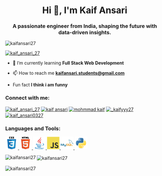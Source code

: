  <h1 align="center">Hi 👋, I'm Kaif Ansari</h1>
<h3 align="center">A passionate engineer from India, shaping the future with data-driven insights.</h3>

<p align="left"> <img src="https://komarev.com/ghpvc/?username=kaifansari27&label=Profile%20views&color=0e75b6&style=flat" alt="kaifansari27" /> </p>

<p align="left"> <a href="https://twitter.com/kaif_ansari_27" target="blank"><img src="https://img.shields.io/twitter/follow/kaif_ansari_27?logo=twitter&style=for-the-badge" alt="kaif_ansari_27" /></a> </p>

- 🌱 I’m currently learning **Full Stack Web Development**

- 📫 How to reach me **kaifansari.students@gmail.com**

- Fun fact **I think i am funny**

<h3 align="left">Connect with me:</h3>
<p align="left">
<a href="https://twitter.com/kaif_ansari_27" target="blank"><img align="center" src="https://raw.githubusercontent.com/rahuldkjain/github-profile-readme-generator/master/src/images/icons/Social/twitter.svg" alt="kaif_ansari_27" height="30" width="40" /></a>
<a href="https://linkedin.com/in/kaif ansari" target="blank"><img align="center" src="https://raw.githubusercontent.com/rahuldkjain/github-profile-readme-generator/master/src/images/icons/Social/linked-in-alt.svg" alt="kaif ansari" height="30" width="40" /></a>
<a href="https://fb.com/mohmmad kaif" target="blank"><img align="center" src="https://raw.githubusercontent.com/rahuldkjain/github-profile-readme-generator/master/src/images/icons/Social/facebook.svg" alt="mohmmad kaif" height="30" width="40" /></a>
<a href="https://instagram.com/_kaifyyy27" target="blank"><img align="center" src="https://raw.githubusercontent.com/rahuldkjain/github-profile-readme-generator/master/src/images/icons/Social/instagram.svg" alt="_kaifyyy27" height="30" width="40" /></a>
<a href="https://www.leetcode.com/kaif_ansari0327" target="blank"><img align="center" src="https://raw.githubusercontent.com/rahuldkjain/github-profile-readme-generator/master/src/images/icons/Social/leet-code.svg" alt="kaif_ansari0327" height="30" width="40" /></a>
</p>

<h3 align="left">Languages and Tools:</h3>
<p align="left"> <a href="https://www.w3schools.com/css/" target="_blank" rel="noreferrer"> <img src="https://raw.githubusercontent.com/devicons/devicon/master/icons/css3/css3-original-wordmark.svg" alt="css3" width="40" height="40"/> </a> <a href="https://www.w3.org/html/" target="_blank" rel="noreferrer"> <img src="https://raw.githubusercontent.com/devicons/devicon/master/icons/html5/html5-original-wordmark.svg" alt="html5" width="40" height="40"/> </a> <a href="https://www.java.com" target="_blank" rel="noreferrer"> <img src="https://raw.githubusercontent.com/devicons/devicon/master/icons/java/java-original.svg" alt="java" width="40" height="40"/> </a> <a href="https://developer.mozilla.org/en-US/docs/Web/JavaScript" target="_blank" rel="noreferrer"> <img src="https://raw.githubusercontent.com/devicons/devicon/master/icons/javascript/javascript-original.svg" alt="javascript" width="40" height="40"/> </a> <a href="https://www.mysql.com/" target="_blank" rel="noreferrer"> <img src="https://raw.githubusercontent.com/devicons/devicon/master/icons/mysql/mysql-original-wordmark.svg" alt="mysql" width="40" height="40"/> </a> <a href="https://www.python.org" target="_blank" rel="noreferrer"> <img src="https://raw.githubusercontent.com/devicons/devicon/master/icons/python/python-original.svg" alt="python" width="40" height="40"/> </a> </p>

<p><img align="left" src="https://github-readme-stats.vercel.app/api/top-langs?username=kaifansari27&show_icons=true&locale=en&layout=compact" alt="kaifansari27" /></p>

<p>&nbsp;<img align="center" src="https://github-readme-stats.vercel.app/api?username=kaifansari27&show_icons=true&locale=en" alt="kaifansari27" /></p>

<p><img align="center" src="https://github-readme-streak-stats.herokuapp.com/?user=kaifansari27&" alt="kaifansari27" /></p>
